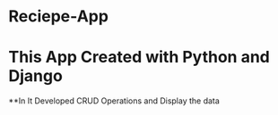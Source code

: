 # Reciepe-App
# This App Created with Python and Django
**In It Developed CRUD Operations and Display the data
